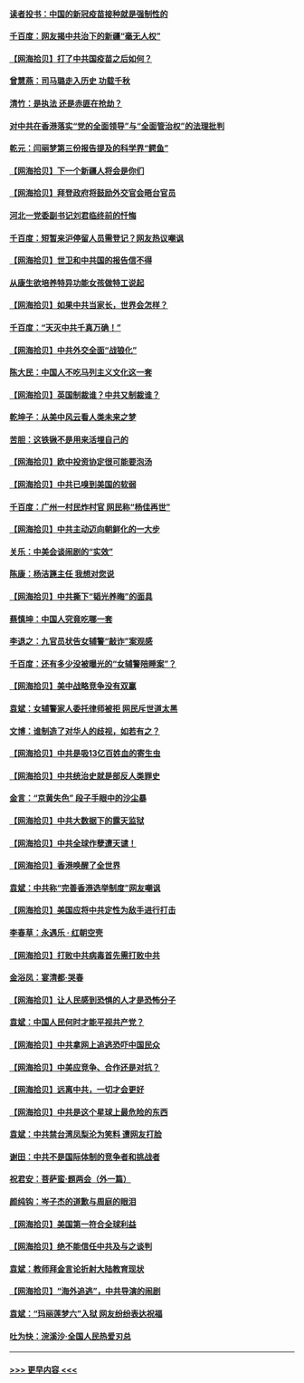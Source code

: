 #### [读者投书：中国的新冠疫苗接种就是强制性的](../pages/nsc993/n12859932.md?t=04061102) 
#### [千百度：网友揭中共治下的新疆“毫无人权”](../pages/nsc993/n12858385.md?t=04061102) 
#### [【网海拾贝】打了中共国疫苗之后如何？](../pages/nsc993/n12857866.md?t=04061102) 
#### [曾慧燕：司马璐走入历史 功载千秋](../pages/nsc993/n12856996.md?t=04061102) 
#### [清竹：是执法 还是赤匪在抢劫？](../pages/nsc993/n12856952.md?t=04061102) 
#### [对中共在香港落实“党的全面领导”与“全面管治权”的法理批判](../pages/nsc993/n12856929.md?t=04061102) 
#### [乾元：闫丽梦第三份报告提及的科学界“鳄鱼”](../pages/nsc993/n12855985.md?t=04061102) 
#### [【网海拾贝】下一个新疆人将会是你们](../pages/nsc993/n12855864.md?t=04061102) 
#### [【网海拾贝】拜登政府将鼓励外交官会晤台官员](../pages/nsc993/n12853615.md?t=04061102) 
#### [河北一党委副书记刘君临终前的忏悔](../pages/nsc993/n12849420.md?t=04061102) 
#### [千百度：短暂来沪停留人员需登记？网友热议嘲讽](../pages/nsc993/n12853497.md?t=04061102) 
#### [【网海拾贝】世卫和中共国的报告信不得](../pages/nsc993/n12850902.md?t=04061102) 
#### [从康生欲培养特异功能女孩做特工说起](../pages/nsc993/n12849289.md?t=04061102) 
#### [【网海拾贝】如果中共当家长，世界会怎样？](../pages/nsc993/n12848436.md?t=04061102) 
#### [千百度：“天灭中共千真万确！”](../pages/nsc993/n12845659.md?t=04061102) 
#### [【网海拾贝】中共外交全面“战狼化”](../pages/nsc993/n12845607.md?t=04061102) 
#### [陈大民：中国人不吃马列主义文化这一套](../pages/nsc993/n12842496.md?t=04061102) 
#### [【网海拾贝】英国制裁谁？中共又制裁谁？](../pages/nsc993/n12840909.md?t=04061102) 
#### [乾坤子：从美中风云看人类未来之梦](../pages/nsc993/n12840590.md?t=04061102) 
#### [苦胆：这铁锹不是用来活埋自己的](../pages/nsc993/n12839512.md?t=04061102) 
#### [【网海拾贝】欧中投资协定很可能要泡汤](../pages/nsc993/n12835122.md?t=04061102) 
#### [【网海拾贝】中共已嗅到美国的软弱](../pages/nsc993/n12832411.md?t=04061102) 
#### [千百度：广州一村民炸村官 网民称“杨佳再世”](../pages/nsc993/n12832380.md?t=04061102) 
#### [【网海拾贝】中共主动迈向朝鲜化的一大步](../pages/nsc993/n12829887.md?t=04061102) 
#### [关乐：中美会谈闹剧的“实效”](../pages/nsc993/n12826698.md?t=04061102) 
#### [陈康：杨洁篪主任  我想对您说](../pages/nsc993/n12826609.md?t=04061102) 
#### [【网海拾贝】中共撕下“韬光养晦”的面具](../pages/nsc993/n12826459.md?t=04061102) 
#### [蔡慎坤：中国人究竟吃哪一套](../pages/nsc993/n12826010.md?t=04061102) 
#### [李退之：九官员状告女辅警“敲诈”案观感](../pages/nsc993/n12823984.md?t=04061102) 
#### [千百度：还有多少没被曝光的“女辅警陪睡案”？](../pages/nsc993/n12822136.md?t=04061102) 
#### [【网海拾贝】美中战略竞争没有双赢](../pages/nsc993/n12822105.md?t=04061102) 
#### [袁斌：女辅警家人委托律师被拒 网民斥世道太黑](../pages/nsc993/n12822004.md?t=04061102) 
#### [文博：谁制造了对华人的歧视，如若有之？](../pages/nsc993/n12821635.md?t=04061102) 
#### [【网海拾贝】中共是吸13亿百姓血的寄生虫](../pages/nsc993/n12819191.md?t=04061102) 
#### [【网海拾贝】中共统治史就是部反人类罪史](../pages/nsc993/n12816738.md?t=04061102) 
#### [金言：“京黄失色” 段子手眼中的沙尘暴](../pages/nsc993/n12815700.md?t=04061102) 
#### [【网海拾贝】中共大数据下的露天监狱](../pages/nsc993/n12811075.md?t=04061102) 
#### [【网海拾贝】中共全球作孽遭天谴！](../pages/nsc993/n12810258.md?t=04061102) 
#### [【网海拾贝】香港唤醒了全世界](../pages/nsc993/n12809100.md?t=04061102) 
#### [袁斌：中共称“完善香港选举制度”网友嘲讽](../pages/nsc993/n12808994.md?t=04061102) 
#### [【网海拾贝】美国应将中共定性为敌手进行打击](../pages/nsc993/n12806870.md?t=04061102) 
#### [李春草：永遇乐 · 红朝空壳](../pages/nsc993/n12805365.md?t=04061102) 
#### [【网海拾贝】打败中共病毒首先需打败中共](../pages/nsc993/n12803930.md?t=04061102) 
#### [金浴凤：宴清都‧哭春](../pages/nsc993/n12801601.md?t=04061102) 
#### [【网海拾贝】让人民感到恐惧的人才是恐怖分子](../pages/nsc993/n12799347.md?t=04061102) 
#### [袁斌：中国人民何时才能平视共产党？](../pages/nsc993/n12799306.md?t=04061102) 
#### [【网海拾贝】中共拿网上追逃恐吓中国民众](../pages/nsc993/n12796905.md?t=04061102) 
#### [【网海拾贝】中美应竞争、合作还是对抗？](../pages/nsc993/n12794675.md?t=04061102) 
#### [【网海拾贝】远离中共，一切才会更好](../pages/nsc993/n12793572.md?t=04061102) 
#### [【网海拾贝】中共是这个星球上最危险的东西](../pages/nsc993/n12791400.md?t=04061102) 
#### [袁斌：中共禁台湾凤梨沦为笑料 遭网友打脸](../pages/nsc993/n12791335.md?t=04061102) 
#### [谢田：中共不是国际体制的竞争者和挑战者](../pages/nsc993/n12791212.md?t=04061102) 
#### [祝君安：菩萨蛮·题两会（外一篇）](../pages/nsc993/n12786801.md?t=04061102) 
#### [颜纯钩：岑子杰的道歉与周庭的眼泪](../pages/nsc993/n12786775.md?t=04061102) 
#### [【网海拾贝】美国第一符合全球利益](../pages/nsc993/n12786666.md?t=04061102) 
#### [【网海拾贝】绝不能信任中共及与之谈判](../pages/nsc993/n12784266.md?t=04061102) 
#### [袁斌：教师拜金言论折射大陆教育现状](../pages/nsc993/n12783868.md?t=04061102) 
#### [【网海拾贝】“海外追逃”，中共导演的闹剧](../pages/nsc993/n12781638.md?t=04061102) 
#### [袁斌：“玛丽莲梦六”入狱 网友纷纷表达祝福](../pages/nsc993/n12781432.md?t=04061102) 
#### [吐为快：浣溪沙·全国人民热爱刃总](../pages/nsc993/n12781393.md?t=04061102) 

----
#### [ >>> 更早内容 <<< ](../indexes/nsc993-earlier.md)
